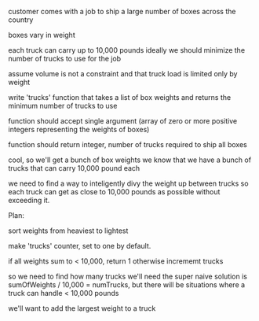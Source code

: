 customer comes with a job to ship a large number of boxes across the country

boxes vary in weight

each truck can carry up to 10,000 pounds
ideally we should minimize the number of trucks to use for the job

assume volume is not a constraint and that truck load is limited only by weight

write 'trucks' function that takes a list of box weights and returns the minimum number of trucks to use

function should accept single argument (array of zero or more positive integers representing the weights of boxes)

function should return integer, number of trucks required to ship all boxes

cool, so we'll get a bunch of box weights
we know that we have a bunch of trucks that can carry 10,000 pound each

we need to find a way to inteligently divy the weight up between trucks so each truck can get as close to 10,000 pounds as possible without exceeding it.

Plan:

sort weights from heaviest to lightest

make 'trucks' counter, set to one by default.

if all weights sum to < 10,000, return 1
otherwise incrememt trucks

so we need to find how many trucks we'll need
the super naive solution is sumOfWeights / 10,000 = numTrucks, but there will be situations where a truck can handle < 10,000 pounds

we'll want to add the largest weight to a truck
